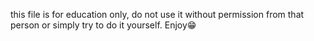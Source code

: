 this file is for education only, do not use it without permission from that person or simply try to do it yourself. Enjoy😁
